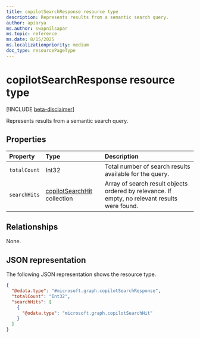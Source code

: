 ```yaml
---
title: copilotSearchResponse resource type
description: Represents results from a semantic search query.
author: apiarya
ms.author: swapnilsapar
ms.topic: reference
ms.date: 8/15/2025
ms.localizationpriority: medium
doc_type: resourcePageType
---
```


# copilotSearchResponse resource type

[!INCLUDE [beta-disclaimer](../../../includes/beta-disclaimer.md)]

Represents results from a semantic search query.

## Properties

| Property          | Type                                               | Description                                                                                    |
|:------------------|:---------------------------------------------------|:-----------------------------------------------------------------------------------------------|
| `totalCount`      | Int32                                              | Total number of search results available for the query.                                        |
| `searchHits`      | [copilotSearchHit](copilotsearchhit.md) collection | Array of search result objects ordered by relevance. If empty, no relevant results were found. |

## Relationships

None.

## JSON representation

The following JSON representation shows the resource type.

```json
{
  "@odata.type": "#microsoft.graph.copilotSearchResponse",
  "totalCount": "Int32",
  "searchHits": [
    {
      "@odata.type": "microsoft.graph.copilotSearchHit"
    }
  ]
}
```
